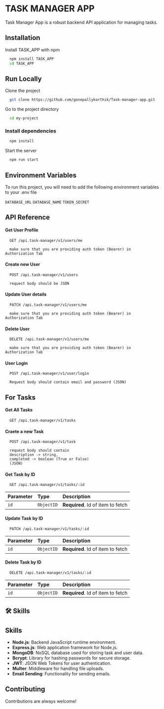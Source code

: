 
# TASK MANAGER APP

Task Manager App is a robust backend API application for managing tasks.


## Installation

Install TASK_APP with npm

```bash
  npm install TASK_APP
  cd TASK_APP
```
    
## Run Locally

Clone the project

```bash
  git clone https://github.com/gonepallykarthik/Task-manager-app.git
```

Go to the project directory

```bash
  cd my-project
```

### Install dependencies

```bash
  npm install
```

Start the server

```bash
  npm run start
```


## Environment Variables

To run this project, you will need to add the following environment variables to your .env file

`DATABASE_URL` `DATABASE_NAME`
`TOKEN_SECRET`



## API Reference

#### Get User Profile

```http
  GET /api.task-manager/v1/users/me

  make sure that you are providing auth token (Bearer) in Authorization Tab
```


#### Create new User

```http
  POST /api.task-manager/v1/users

  request body should be JSON
```


#### Update User details

```http
  PATCH /api.task-manager/v1/users/me

  make sure that you are providing auth token (Bearer) in Authorization Tab
```

#### Delete User

```http
  DELETE /api.task-manager/v1/users/me

  make sure that you are providing auth token (Bearer) in Authorization Tab
```

#### User Login

```http
  POST /api.task-manager/v1/user/login

  Request body should contain email and password (JSON)
```

## For Tasks 


#### Get All Tasks

```http
  GET /api.task-manager/v1/tasks
```

#### Craete a new Task  

```http
  POST /api.task-manager/v1/task

  request body should contain 
  description -> string, 
  completed -> boolean (True or False)
  (JSON)
```


#### Get Task by ID 

```http
  GET /api.task-manager/v1/tasks/:id
```

| Parameter | Type     | Description                       |
| :-------- | :------- | :-------------------------------- |
| `id`      | `ObjectID` | **Required**. Id of item to fetch |




#### Update Task by ID 

```http
  PATCH /api.task-manager/v1/tasks/:id
```

| Parameter | Type     | Description                       |
| :-------- | :------- | :-------------------------------- |
| `id`      | `ObjectID` | **Required**. Id of item to fetch |


#### Delete Task by ID 

```http
  DELETE /api.task-manager/v1/tasks/:id
```

| Parameter | Type     | Description                       |
| :-------- | :------- | :-------------------------------- |
| `id`      | `ObjectID` | **Required**. Id of item to fetch |

## 🛠 Skills
## Skills

- **Node.js**: Backend JavaScript runtime environment.
- **Express.js**: Web application framework for Node.js.
- **MongoDB**: NoSQL database used for storing task and user data.
- **Bcrypt**: Library for hashing passwords for secure storage.
- **JWT**: JSON Web Tokens for user authentication.
- **Multer**: Middleware for handling file uploads.
- **Email Sending**: Functionality for sending emails.
 


## Contributing

Contributions are always welcome!

